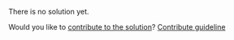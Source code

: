 
There is no solution yet.

Would you like to [contribute to the solution](https://github.com/BFEdev/BFE.dev-solutions/blob/main/quiz/promise-executor-ii_en.md)? [Contribute guideline](https://github.com/BFEdev/BFE.dev-solutions#how-to-contribute)
